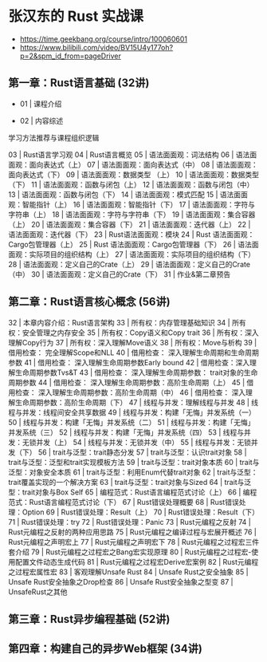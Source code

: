 
# 张汉东的 Rust 实战课
- https://time.geekbang.org/course/intro/100060601
- https://www.bilibili.com/video/BV15U4y177oh?p=2&spm_id_from=pageDriver


## 第一章：Rust语言基础 (32讲)
- 01 | 课程介绍

- 02 | 内容综述

学习方法推荐与课程组织逻辑

03 | Rust语言学习观
04 | Rust语言概览
05 | 语法面面观：词法结构
06 | 语法面面观：面向表达式（上）
07 | 语法面面观：面向表达式（中）
08 | 语法面面观：面向表达式（下）
09 | 语法面面观：数据类型 （上）
10 | 语法面面观：数据类型 （下）
11 | 语法面面观：函数与闭包（上）
12 | 语法面面观：函数与闭包（中）
13 | 语法面面观：函数与闭包（下）
14 | 语法面面观：模式匹配
15 | 语法面面观：智能指针（上）
16 | 语法面面观：智能指针（下）
17 | 语法面面观：字符与字符串（上）
18 | 语法面面观：字符与字符串（下）
19 | 语法面面观：集合容器（上）
20 | 语法面面观：集合容器（下）
21 | 语法面面观：迭代器（上）
22 | 语法面面观：迭代器（下）
23 | Rust语法面面观：模块
24 | Rust 语法面面观：Cargo包管理器（上）
25 | Rust 语法面面观：Cargo包管理器（下）
26 | 语法面面观：实际项目的组织结构（上）
27 | 语法面面观：实际项目的组织结构（下）
28 | 语法面面观：定义自己的Crate（上）
29 | 语法面面观：定义自己的Crate（中）
30 | 语法面面观：定义自己的Crate（下）
31 | 作业&第二章预告

## 第二章：Rust语言核心概念 (56讲)
32 | 本章内容介绍：Rust语言架构
33 | 所有权：内存管理基础知识
34 | 所有权：安全管理之内存安全
35 | 所有权：Copy语义和Copy trait
36 | 所有权：深入理解Copy行为
37 | 所有权：深入理解Move语义
38 | 所有权：Move与析构
39 | 借用检查： 完全理解Scope和NLL
40 | 借用检查： 深入理解生命周期和生命周期参数
41 | 借用检查： 深入理解生命周期参数Early bound
42 | 借用检查：深入理解生命周期参数Tvs&T
43 | 借用检查： 深入理解生命周期参数： trait对象的生命周期参数
44 | 借用检查： 深入理解生命周期参数：高阶生命周期（上）
45 | 借用检查： 深入理解生命周期参数：高阶生命周期（中）
46 | 借用检查： 深入理解生命周期参数：高阶生命周期（下）
47 | 线程与并发：理解线程与并发
48 | 线程与并发：线程间安全共享数据
49 | 线程与并发：构建「无悔」并发系统（一）
50 | 线程与并发：构建「无悔」并发系统（二）
51 | 线程与并发：构建「无悔」并发系统（三）
52 | 线程与并发：构建「无悔」并发系统（四）
53 | 线程与并发：无锁并发（上）
54 | 线程与并发：无锁并发（中）
55 | 线程与并发：无锁并发（下）
56 | trait与泛型：trait静态分发
57 | trait与泛型：认识trait对象
58 | trait与泛型：泛型和trait实现模板方法
59 | trait与泛型：trait对象本质
60 | trait与泛型：对象安全本质
61 | trait与泛型：利用Enum代替trait对象
62 | trait与泛型：trait覆盖实现的一个解决方案
63 | trait与泛型：trait对象与Sized
64 | trait与泛型：trait对象与Box Self
65 | 编程范式：Rust语言编程范式讨论（上）
66 | 编程范式：Rust语言编程范式讨论（下）
67 | Rust错误处理概要
68 | Rust错误处理：Option
69 | Rust错误处理：Result（上）
70 | Rust错误处理：Result（下）
71 | Rust错误处理：try
72 | Rust错误处理：Panic
73 | Rust元编程之反射
74 | Rust元编程之反射的两种应用思路
75 | Rust元编程之编译过程与宏展开概述
76 | Rust元编程之声明宏上
77 | Rust元编程之声明宏下
78 | Rust元编程之过程宏三件套介绍
79 | Rust元编程之过程宏之Bang宏实现原理
80 | Rust元编程之过程宏-使用配置文件动态生成代码
81 | Rust元编程之过程宏Derive宏案例
82 | Rust元编程之过程宏属性宏
83 | 客观理解Unsafe Rust
84 | Unsafe Rust之安全抽象
85 | Unsafe Rust安全抽象之Drop检查
86 | Unsafe Rust安全抽象之型变
87 | UnsafeRust之其他

## 第三章：Rust异步编程基础 (52讲)


## 第四章：构建自己的异步Web框架 (34讲)